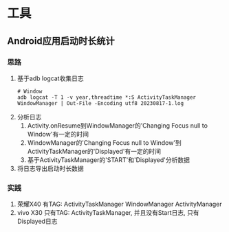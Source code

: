 # 工具

## Android应用启动时长统计

### 思路

1. 基于adb logcat收集日志
    ```shell
    # Window
    adb logcat -T 1 -v year,threadtime *:S ActivityTaskManager WindowManager | Out-File -Encoding utf8 20230817-1.log
    ```
2. 分析日志
   1. Activity.onResume到WindowManager的'Changing Focus null to Window'有一定的时间
   2. WindowManager的'Changing Focus null to Window'到ActivityTaskManager的'Displayed'有一定的时间
   3. 基于ActivityTaskManager的'START'和'Displayed'分析数据
3. 将日志导出启动时长数据

### 实践

1. 荣耀X40 有TAG: ActivityTaskManager WindowManager ActivityManager
2. vivo X30 只有TAG: ActivityTaskManager, 并且没有Start日志, 只有Displayed日志
